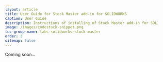 ```yaml
---
layout: article
title: User Guide for Stock Master add-in for SOLIDWORKS
caption: User Guide
description: Instructions of installing of Stock Master add-in for SOLIDWORKS
image: /images/codestack-snippet.png
toc-group-name: labs-solidworks-stock-master
order: 3
sitemap: false
---
```

Coming soon...